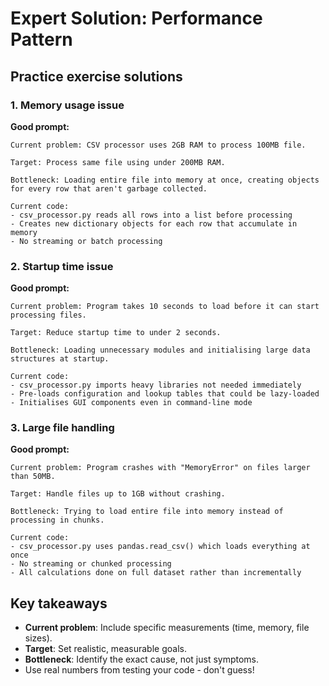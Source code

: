# Expert Solution: Performance Pattern

## Practice exercise solutions

### 1. Memory usage issue

**Good prompt:**
```
Current problem: CSV processor uses 2GB RAM to process 100MB file.

Target: Process same file using under 200MB RAM.

Bottleneck: Loading entire file into memory at once, creating objects for every row that aren't garbage collected.

Current code:
- csv_processor.py reads all rows into a list before processing
- Creates new dictionary objects for each row that accumulate in memory
- No streaming or batch processing
```

### 2. Startup time issue

**Good prompt:**
```
Current problem: Program takes 10 seconds to load before it can start processing files.

Target: Reduce startup time to under 2 seconds.

Bottleneck: Loading unnecessary modules and initialising large data structures at startup.

Current code:
- csv_processor.py imports heavy libraries not needed immediately
- Pre-loads configuration and lookup tables that could be lazy-loaded
- Initialises GUI components even in command-line mode
```

### 3. Large file handling

**Good prompt:**
```
Current problem: Program crashes with "MemoryError" on files larger than 50MB.

Target: Handle files up to 1GB without crashing.

Bottleneck: Trying to load entire file into memory instead of processing in chunks.

Current code:
- csv_processor.py uses pandas.read_csv() which loads everything at once
- No streaming or chunked processing
- All calculations done on full dataset rather than incrementally
```

## Key takeaways

- **Current problem**: Include specific measurements (time, memory, file sizes).
- **Target**: Set realistic, measurable goals.
- **Bottleneck**: Identify the exact cause, not just symptoms.
- Use real numbers from testing your code - don't guess! 

